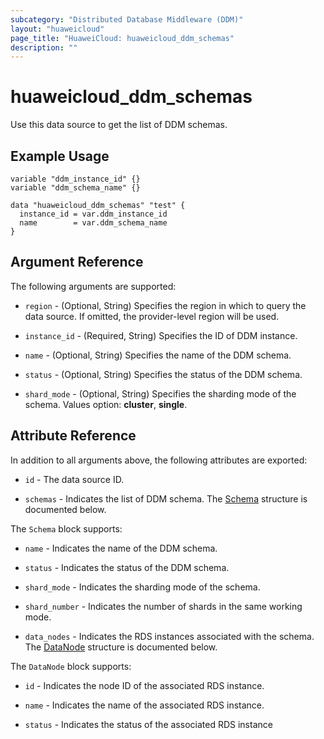 ```yaml
---
subcategory: "Distributed Database Middleware (DDM)"
layout: "huaweicloud"
page_title: "HuaweiCloud: huaweicloud_ddm_schemas"
description: ""
---
```


# huaweicloud_ddm_schemas

Use this data source to get the list of DDM schemas.

## Example Usage

```hcl
variable "ddm_instance_id" {}
variable "ddm_schema_name" {}

data "huaweicloud_ddm_schemas" "test" {
  instance_id = var.ddm_instance_id
  name        = var.ddm_schema_name
}
```

## Argument Reference

The following arguments are supported:

* `region` - (Optional, String) Specifies the region in which to query the data source.
  If omitted, the provider-level region will be used.

* `instance_id` - (Required, String) Specifies the ID of DDM instance.

* `name` - (Optional, String) Specifies the name of the DDM schema.

* `status` - (Optional, String) Specifies the status of the DDM schema.

* `shard_mode` - (Optional, String) Specifies the sharding mode of the schema. Values option: **cluster**, **single**.

## Attribute Reference

In addition to all arguments above, the following attributes are exported:

* `id` - The data source ID.

* `schemas` - Indicates the list of DDM schema.
  The [Schema](#DdmSchemas_Schema) structure is documented below.

<a name="DdmSchemas_Schema"></a>
The `Schema` block supports:

* `name` - Indicates the name of the DDM schema.

* `status` - Indicates the status of the DDM schema.

* `shard_mode` - Indicates the sharding mode of the schema.

* `shard_number` - Indicates the number of shards in the same working mode.

* `data_nodes` - Indicates the RDS instances associated with the schema.
  The [DataNode](#DdmSchemas_SchemaDataNode) structure is documented below.

<a name="DdmSchemas_SchemaDataNode"></a>
The `DataNode` block supports:

* `id` - Indicates the node ID of the associated RDS instance.

* `name` - Indicates the name of the associated RDS instance.

* `status` - Indicates the status of the associated RDS instance
